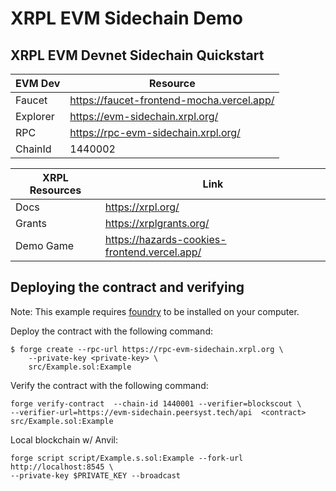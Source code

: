 # XRPL EVM Sidechain Demo
## XRPL EVM Devnet Sidechain Quickstart

|EVM Dev|Resource|
|---|---|
|Faucet|https://faucet-frontend-mocha.vercel.app/|
|Explorer|https://evm-sidechain.xrpl.org/|
|RPC|https://rpc-evm-sidechain.xrpl.org/|
|ChainId|1440002|

|XRPL Resources|Link|
|---|---|
|Docs|https://xrpl.org/|
|Grants|https://xrplgrants.org/|
|Demo Game|https://hazards-cookies-frontend.vercel.app/|

## Deploying the contract and verifying
Note: This example requires [foundry](https://github.com/foundry-rs/foundry) to be installed on your computer.

Deploy the contract with the following command:
```
$ forge create --rpc-url https://rpc-evm-sidechain.xrpl.org \
    --private-key <private-key> \
    src/Example.sol:Example
```

Verify the contract with the following command:
```
forge verify-contract  --chain-id 1440001 --verifier=blockscout \
--verifier-url=https://evm-sidechain.peersyst.tech/api  <contract>   src/Example.sol:Example
```

Local blockchain w/ Anvil:
```
forge script script/Example.s.sol:Example --fork-url http://localhost:8545 \
--private-key $PRIVATE_KEY --broadcast
```
